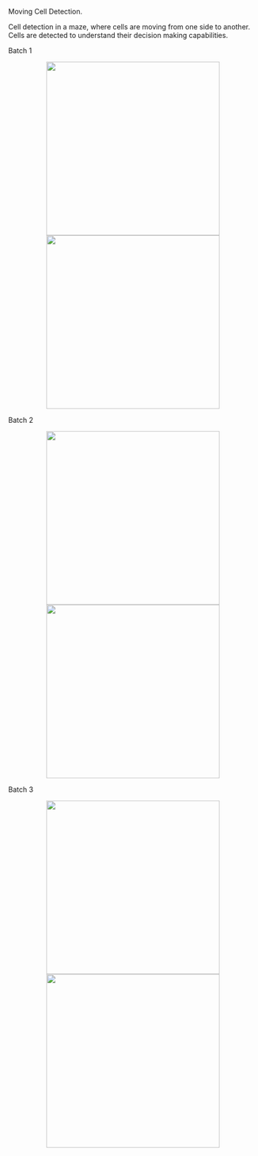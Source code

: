 Moving Cell Detection.

Cell detection in a maze, where cells are moving from one side to another.
Cells are detected to understand their decision making capabilities.
 
Batch 1 
<p align="center">
  <img src="CellDetection/1.png" width="350"/>
  <img src="CellDetection/4.png" width="350"/>
</p>

Batch 2 
<p align="center">
  <img src="CellDetection/2.png" width="350"/>
  <img src="CellDetection/5.png" width="350"/>
</p>

Batch 3 
<p align="center">
  <img src="CellDetection/3.png" width="350"/>
  <img src="CellDetection/6.png" width="350"/>
</p>

